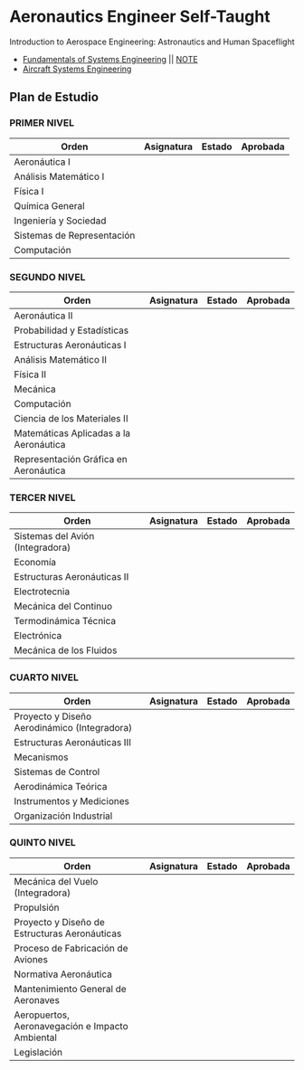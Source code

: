 # Aeronautics Engineer Self-Taught


Introduction to Aerospace Engineering: Astronautics and Human Spaceflight


  - [Fundamentals of Systems Engineering](https://ocw.mit.edu/courses/aeronautics-and-astronautics/16-842-fundamentals-of-systems-engineering-fall-2015/) || [NOTE](https://github.com/FernandoFH/Aeronautics-Engineer-Self-Taught/blob/main/Fundamentals_Systems_Engineering.md)
  - [Aircraft Systems Engineering](https://ocw.mit.edu/courses/aeronautics-and-astronautics/16-885j-aircraft-systems-engineering-fall-2005/)

## Plan de Estudio

### PRIMER NIVEL
|Orden | Asignatura	| Estado  | Aprobada | 	 
|----- | ---------- |---------|--------- |  
| Aeronáutica I	|            |         |          |  
| Análisis Matemático I		|            |         |          |  
| Física I |            |         |          |  
| Química General		|            |         |          |  
| Ingeniería y Sociedad			|            |         |          |  
| Sistemas de Representación			|            |         |          |  
| Computación				|            |         |          |  

### SEGUNDO NIVEL
|Orden | Asignatura	| Estado  | Aprobada | 	 
|----- | ---------- |---------|--------- |  
| Aeronáutica II	|            |         |          |  
| Probabilidad y Estadísticas		|            |         |          |  
| Estructuras Aeronáuticas I |            |         |          |  
| Análisis Matemático II	|            |         |          |  
| Física II			|            |         |          |  
| Mecánica 			|            |         |          |  
| Computación				|            |         |          |  
| Ciencia de los Materiales II |            |         |          |  
| Matemáticas Aplicadas a la Aeronáutica		|            |         |          |  
| Representación Gráfica en Aeronáutica				|            |         |          |  

### TERCER NIVEL
|Orden | Asignatura	| Estado  | Aprobada | 	 
|----- | ---------- |---------|--------- |  
| Sistemas del Avión (Integradora)	|            |         |          |  
| Economía		|            |         |          |  
| Estructuras Aeronáuticas II |            |         |          |  
| Electrotecnia	|            |         |          |  
| Mecánica del Continuo	|            |         |          |  
| Termodinámica Técnica 			|            |         |          |  
| Electrónica				|            |         |          |  
| Mecánica de los Fluidos |            |         |          |  

### CUARTO NIVEL
|Orden | Asignatura	| Estado  | Aprobada | 	 
|----- | ---------- |---------|--------- |  
| Proyecto y Diseño Aerodinámico (Integradora)	|            |         |          |  
| Estructuras Aeronáuticas III		|            |         |          |  
| Mecanismos |            |         |          |  
| Sistemas de Control	|            |         |          |  
| Aerodinámica Teórica	|            |         |          |  
| Instrumentos y Mediciones			|            |         |          |  
| Organización Industrial			|            |         |          |  

### QUINTO NIVEL
|Orden | Asignatura	| Estado  | Aprobada | 	 
|----- | ---------- |---------|--------- |  
| Mecánica del Vuelo (Integradora)	|            |         |          |  
| Propulsión		|            |         |          |  
| Proyecto y Diseño de Estructuras Aeronáuticas |            |         |          |  
| Proceso de Fabricación de Aviones	|            |         |          |  
| Normativa Aeronáutica		|            |         |          |  
| Mantenimiento General de Aeronaves			|            |         |          |  
| Aeropuertos, Aeronavegación e Impacto Ambiental		|            |         |          |  
| Legislación	|            |         |          |  
